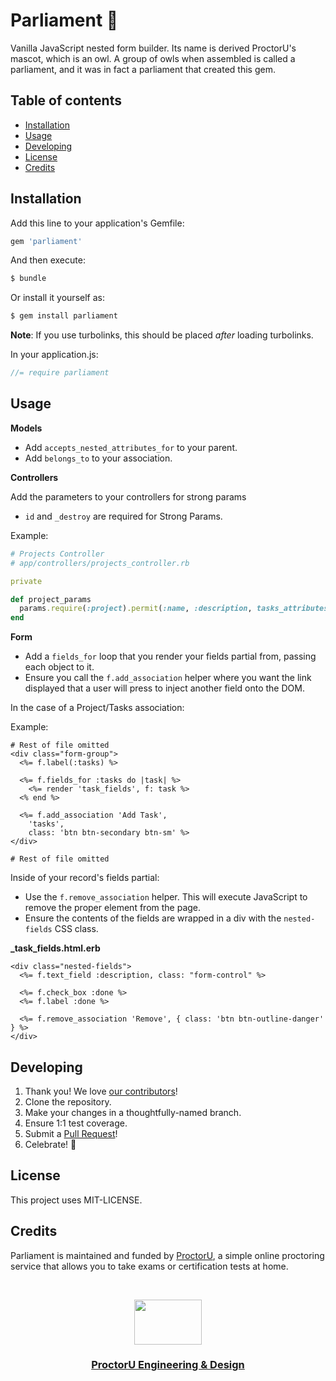 # Parliament 🔨

Vanilla JavaScript nested form builder. Its name is derived ProctorU's mascot, which is an owl. A group of owls when assembled is called a parliament, and it was in fact a parliament that created this gem.

## Table of contents

* [Installation](#installation)
* [Usage](#usage)
* [Developing](#developing)
* [License](#license)
* [Credits](#credits)

## Installation

Add this line to your application's Gemfile:

```ruby
gem 'parliament'
```

And then execute:

```bash
$ bundle
```

Or install it yourself as:

```bash
$ gem install parliament
```

**Note**: If you use turbolinks, this should be placed _after_ loading turbolinks.

In your application.js:

```javascript
//= require parliament
```
## Usage

**Models**

* Add `accepts_nested_attributes_for` to your parent.
* Add `belongs_to` to your association.

**Controllers**

Add the parameters to your controllers for strong params
- `id` and `_destroy` are required for Strong Params.

Example:

  ```ruby
  # Projects Controller
  # app/controllers/projects_controller.rb

  private

  def project_params
    params.require(:project).permit(:name, :description, tasks_attributes: [:id, :description, :done, :_destroy])
  end
  ```

**Form**

* Add a `fields_for` loop that you render your fields partial from, passing each object to it.
* Ensure you call the `f.add_association` helper where you want the link displayed that a user will press to inject another field onto the DOM.

In the case of a Project/Tasks association:

Example:

  ```erb
  # Rest of file omitted
  <div class="form-group">
    <%= f.label(:tasks) %>

    <%= f.fields_for :tasks do |task| %>
      <%= render 'task_fields', f: task %>
    <% end %>

    <%= f.add_association 'Add Task',
      'tasks',
      class: 'btn btn-secondary btn-sm' %>
  </div>

  # Rest of file omitted
  ```

Inside of your record's fields partial:

* Use the `f.remove_association` helper. This will execute JavaScript to remove the proper element from the page.
* Ensure the contents of the fields are wrapped in a div with the `nested-fields` CSS class.

**_task_fields.html.erb**
```erb
<div class="nested-fields">
  <%= f.text_field :description, class: "form-control" %>

  <%= f.check_box :done %>
  <%= f.label :done %>

  <%= f.remove_association 'Remove', { class: 'btn btn-outline-danger' } %>
</div>
```

## Developing

1. Thank you! We love [our contributors](https://github.com/ProctorU/parliament/graphs/contributors)!
1. Clone the repository.
1. Make your changes in a thoughtfully-named branch.
1. Ensure 1:1 test coverage.
1. Submit a [Pull Request](https://github.com/ProctorU/parliament/pulls)!
1. Celebrate! :tada:

## License

This project uses MIT-LICENSE.

## Credits

Parliament is maintained and funded by [ProctorU](https://twitter.com/ProctorU),
a simple online proctoring service that allows you to take exams or
certification tests at home.

<br>

<p align="center">
  <a href="https://twitter.com/ProctorUEng">
    <img src="https://s3-us-west-2.amazonaws.com/dev-team-resources/procki-eyes.svg" width=108 height=72>
  </a>

  <h3 align="center">
    <a href="https://twitter.com/ProctorUEng">ProctorU Engineering & Design</a>
  </h3>
</p>
